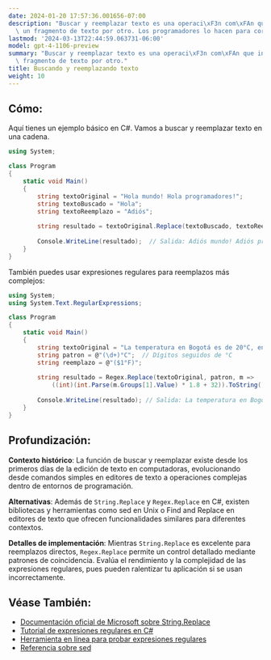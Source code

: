 ```yaml
---
date: 2024-01-20 17:57:36.001656-07:00
description: "Buscar y reemplazar texto es una operaci\xF3n com\xFAn que intercambia\
  \ un fragmento de texto por otro. Los programadores lo hacen para corregir errores,\u2026"
lastmod: '2024-03-13T22:44:59.063731-06:00'
model: gpt-4-1106-preview
summary: "Buscar y reemplazar texto es una operaci\xF3n com\xFAn que intercambia un\
  \ fragmento de texto por otro."
title: Buscando y reemplazando texto
weight: 10
---
```


## Cómo:
Aquí tienes un ejemplo básico en C#. Vamos a buscar y reemplazar texto en una cadena.

```C#
using System;

class Program
{
    static void Main()
    {
        string textoOriginal = "Hola mundo! Hola programadores!";
        string textoBuscado = "Hola";
        string textoReemplazo = "Adiós";
        
        string resultado = textoOriginal.Replace(textoBuscado, textoReemplazo);
        
        Console.WriteLine(resultado);  // Salida: Adiós mundo! Adiós programadores!
    }
}
```

También puedes usar expresiones regulares para reemplazos más complejos:

```C#
using System;
using System.Text.RegularExpressions;

class Program
{
    static void Main()
    {
        string textoOriginal = "La temperatura en Bogotá es de 20°C, en Medellín es de 24°C.";
        string patron = @"(\d+)°C";  // Dígitos seguidos de °C
        string reemplazo = @"($1°F)";
        
        string resultado = Regex.Replace(textoOriginal, patron, m => 
            ((int)(int.Parse(m.Groups[1].Value) * 1.8 + 32)).ToString() + "°F");
        
        Console.WriteLine(resultado); // Salida: La temperatura en Bogotá es de (68°F), en Medellín es de (75°F).
    }
}
```

## Profundización:
**Contexto histórico**: La función de buscar y reemplazar existe desde los primeros días de la edición de texto en computadoras, evolucionando desde comandos simples en editores de texto a operaciones complejas dentro de entornos de programación.

**Alternativas**: Además de `String.Replace` y `Regex.Replace` en C#, existen bibliotecas y herramientas como sed en Unix o Find and Replace en editores de texto que ofrecen funcionalidades similares para diferentes contextos.

**Detalles de implementación**: Mientras `String.Replace` es excelente para reemplazos directos, `Regex.Replace` permite un control detallado mediante patrones de coincidencia. Evalúa el rendimiento y la complejidad de las expresiones regulares, pues pueden ralentizar tu aplicación si se usan incorrectamente.

## Véase También:
- [Documentación oficial de Microsoft sobre String.Replace](https://docs.microsoft.com/en-us/dotnet/api/system.string.replace?view=net-7.0)
- [Tutorial de expresiones regulares en C#](https://docs.microsoft.com/en-us/dotnet/standard/base-types/regular-expressions)
- [Herramienta en línea para probar expresiones regulares](https://regexr.com/)
- [Referencia sobre sed](https://www.gnu.org/software/sed/manual/sed.html)
